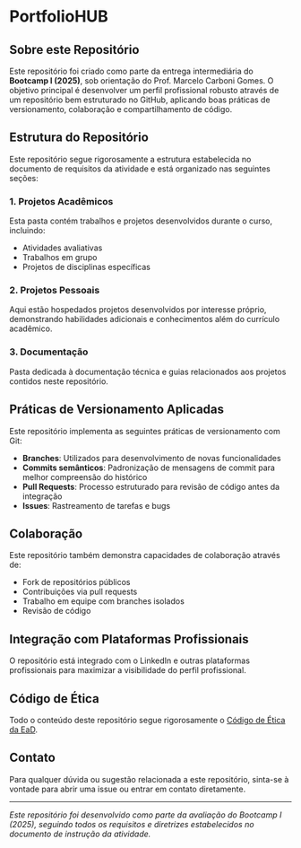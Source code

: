 # PortfolioHUB

## Sobre este Repositório

Este repositório foi criado como parte da entrega intermediária do **Bootcamp I (2025)**, sob orientação do Prof. Marcelo Carboni Gomes. O objetivo principal é desenvolver um perfil profissional robusto através de um repositório bem estruturado no GitHub, aplicando boas práticas de versionamento, colaboração e compartilhamento de código.

## Estrutura do Repositório

Este repositório segue rigorosamente a estrutura estabelecida no documento de requisitos da atividade e está organizado nas seguintes seções:

### 1. Projetos Acadêmicos
Esta pasta contém trabalhos e projetos desenvolvidos durante o curso, incluindo:
- Atividades avaliativas
- Trabalhos em grupo
- Projetos de disciplinas específicas

### 2. Projetos Pessoais
Aqui estão hospedados projetos desenvolvidos por interesse próprio, demonstrando habilidades adicionais e conhecimentos além do currículo acadêmico.

### 3. Documentação
Pasta dedicada à documentação técnica e guias relacionados aos projetos contidos neste repositório.

## Práticas de Versionamento Aplicadas

Este repositório implementa as seguintes práticas de versionamento com Git:

- **Branches**: Utilizados para desenvolvimento de novas funcionalidades
- **Commits semânticos**: Padronização de mensagens de commit para melhor compreensão do histórico
- **Pull Requests**: Processo estruturado para revisão de código antes da integração
- **Issues**: Rastreamento de tarefas e bugs

## Colaboração

Este repositório também demonstra capacidades de colaboração através de:

- Fork de repositórios públicos
- Contribuições via pull requests
- Trabalho em equipe com branches isolados
- Revisão de código

## Integração com Plataformas Profissionais

O repositório está integrado com o LinkedIn e outras plataformas profissionais para maximizar a visibilidade do perfil profissional.

## Código de Ética

Todo o conteúdo deste repositório segue rigorosamente o [Código de Ética da EaD](https://drive.google.com/file/d/1FcCNRziZlHZhWk5L3ImLBAQNXhGWzsW8/view).

## Contato

Para qualquer dúvida ou sugestão relacionada a este repositório, sinta-se à vontade para abrir uma issue ou entrar em contato diretamente.

---

*Este repositório foi desenvolvido como parte da avaliação do Bootcamp I (2025), seguindo todos os requisitos e diretrizes estabelecidos no documento de instrução da atividade.*